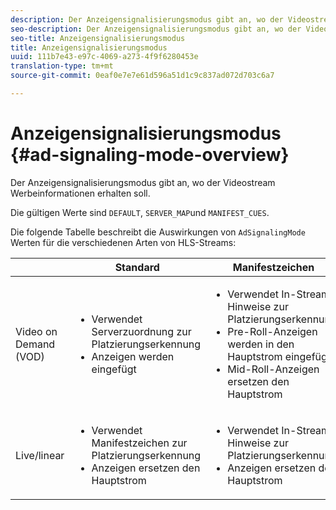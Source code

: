 ```yaml
---
description: Der Anzeigensignalisierungsmodus gibt an, wo der Videostream Werbeinformationen erhalten soll.
seo-description: Der Anzeigensignalisierungsmodus gibt an, wo der Videostream Werbeinformationen erhalten soll.
seo-title: Anzeigensignalisierungsmodus
title: Anzeigensignalisierungsmodus
uuid: 111b7e43-e97c-4069-a273-4f9f6280453e
translation-type: tm+mt
source-git-commit: 0eaf0e7e7e61d596a51d1c9c837ad072d703c6a7

---
```



# Anzeigensignalisierungsmodus {#ad-signaling-mode-overview}

Der Anzeigensignalisierungsmodus gibt an, wo der Videostream Werbeinformationen erhalten soll.

Die gültigen Werte sind `DEFAULT`, `SERVER_MAP`und `MANIFEST_CUES`.

Die folgende Tabelle beschreibt die Auswirkungen von `AdSignalingMode` Werten für die verschiedenen Arten von HLS-Streams:

<table frame="all" colsep="1" rowsep="1" id="table_AdSignalingMode"> 
 <thead> 
  <tr rowsep="1"> 
   <th colname="1" class="entry"> </th> 
   <th colname="2" class="entry"> Standard </th> 
   <th colname="3" class="entry"> Manifestzeichen </th> 
   <th colname="4" class="entry"> Anzeigenserverzuordnung </th> 
  </tr> 
 </thead>
 <tbody> 
  <tr rowsep="1"> 
   <td colname="1"> Video on Demand (VOD) </td> 
   <td colname="2"> 
    <ul id="ul_E79DA79107364D0D8B46A1859CA75B5C"> 
     <li id="li_B259ED87743F463095071F58DC840E39"> Verwendet Serverzuordnung zur Platzierungserkennung </li> 
     <li id="li_8957E4151466467BA6C954E5010E34EA"> Anzeigen werden eingefügt </li> 
    </ul> </td> 
   <td colname="3"> 
    <ul id="ul_D462C76717D94DE09915BDF6E9B3FB68"> 
     <li id="li_FB46108F4AD9457D99D2618ABEF7DBD1"> Verwendet In-Stream-Hinweise zur Platzierungserkennung </li> 
     <li id="li_C3F7FBB98F524CEF97D17318C292E9EA"> Pre-Roll-Anzeigen werden in den Hauptstrom eingefügt </li> 
     <li id="li_A56E1545F84840DFA6D065DA60E98C31"> Mid-Roll-Anzeigen ersetzen den Hauptstrom </li> 
    </ul> </td> 
   <td colname="4"> 
    <ul id="ul_F10192B1B6F745CBB0D4C1A6D52A57B4"> 
     <li id="li_2ADACF71FA5F4A08A00A3399F5593420"> Verwendet Serverzuordnung zur Platzierungserkennung </li> 
     <li id="li_1201085B9C554A4BBD471E7EB2E363AC"> Anzeigen werden eingefügt </li> 
    </ul> </td> 
  </tr> 
  <tr rowsep="0"> 
   <td colname="1"> Live/linear </td> 
   <td colname="2"> 
    <ul id="ul_82AAC9EE056F49E999F809536A96C2F8"> 
     <li id="li_73BAD2BAA95F4592808B77F8DA436237"> Verwendet Manifestzeichen zur Platzierungserkennung </li> 
     <li id="li_A97B6F61078D4149A984B2412021E103"> Anzeigen ersetzen den Hauptstrom </li> 
    </ul> </td> 
   <td colname="3"> 
    <ul id="ul_CAED2D4F46334D76AE025482881BF843"> 
     <li id="li_A8023845A037482DBFDEF7EF247FECFD"> Verwendet In-Stream-Hinweise zur Platzierungserkennung </li> 
     <li id="li_62A3CDAD249344EB89043B2AE0F4D7FF"> Anzeigen ersetzen den Hauptstrom </li> 
    </ul> </td> 
   <td colname="4"> Nicht unterstützt </td> 
  </tr> 
 </tbody> 
</table>

